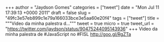 
+++
author = "Jaydson Gomes"
categories = ["tweet"]
date = "Mon Jul 11 17:39:13 +0000 2011"
draft = false
slug = "49fc3e57eb899c1e79a166033bce3e5aa60e20f4"
tags = ["tweet"]
title = """Video da minha palestra d..."""
tweet = true
micro = true
tweet_url = "https://twitter.com/jaydson/status/90475244095143936"
+++
Video da minha palestra de #JavaScript no #FISL http://goo.gl/RgZTa
